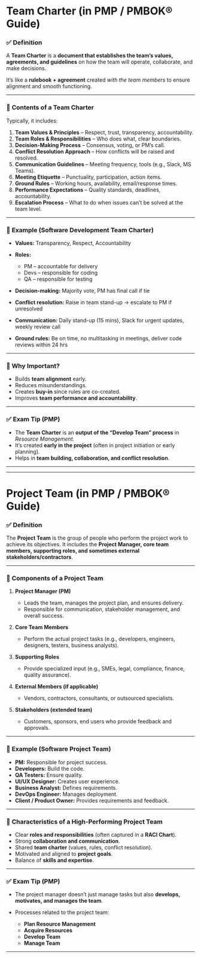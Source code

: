 # **Team Charter (in PMP / PMBOK® Guide)**

### ✅ **Definition**

A **Team Charter** is a **document that establishes the team’s values, agreements, and guidelines** on how the team will operate, collaborate, and make decisions.

It’s like a **rulebook + agreement** created *with the team members* to ensure alignment and smooth functioning.

---

### 🔑 **Contents of a Team Charter**

Typically, it includes:

1. **Team Values & Principles** – Respect, trust, transparency, accountability.
2. **Team Roles & Responsibilities** – Who does what, clear boundaries.
3. **Decision-Making Process** – Consensus, voting, or PM’s call.
4. **Conflict Resolution Approach** – How conflicts will be raised and resolved.
5. **Communication Guidelines** – Meeting frequency, tools (e.g., Slack, MS Teams).
6. **Meeting Etiquette** – Punctuality, participation, action items.
7. **Ground Rules** – Working hours, availability, email/response times.
8. **Performance Expectations** – Quality standards, deadlines, accountability.
9. **Escalation Process** – What to do when issues can’t be solved at the team level.

---

### 📌 **Example (Software Development Team Charter)**

* **Values:** Transparency, Respect, Accountability
* **Roles:**

  * PM – accountable for delivery
  * Devs – responsible for coding
  * QA – responsible for testing
* **Decision-making:** Majority vote, PM has final call if tie
* **Conflict resolution:** Raise in team stand-up → escalate to PM if unresolved
* **Communication:** Daily stand-up (15 mins), Slack for urgent updates, weekly review call
* **Ground rules:** Be on time, no multitasking in meetings, deliver code reviews within 24 hrs

---

### 🔎 **Why Important?**

* Builds **team alignment** early.
* Reduces misunderstandings.
* Creates **buy-in** since rules are co-created.
* Improves **team performance and accountability**.

---

### ✅ **Exam Tip (PMP)**

* The **Team Charter** is an **output of the “Develop Team” process** in *Resource Management*.
* It’s created **early in the project** (often in project initiation or early planning).
* Helps in **team building, collaboration, and conflict resolution**.

---

---

# **Project Team (in PMP / PMBOK® Guide)**

### ✅ **Definition**

The **Project Team** is the group of people who perform the project work to achieve its objectives.
It includes the **Project Manager, core team members, supporting roles, and sometimes external stakeholders/contractors**.

---

### 🔑 **Components of a Project Team**

1. **Project Manager (PM)**

   * Leads the team, manages the project plan, and ensures delivery.
   * Responsible for communication, stakeholder management, and overall success.

2. **Core Team Members**

   * Perform the actual project tasks (e.g., developers, engineers, designers, testers, business analysts).

3. **Supporting Roles**

   * Provide specialized input (e.g., SMEs, legal, compliance, finance, quality assurance).

4. **External Members (if applicable)**

   * Vendors, contractors, consultants, or outsourced specialists.

5. **Stakeholders (extended team)**

   * Customers, sponsors, end users who provide feedback and approvals.

---

### 📌 **Example (Software Project Team)**

* **PM:** Responsible for project success.
* **Developers:** Build the code.
* **QA Testers:** Ensure quality.
* **UI/UX Designer:** Creates user experience.
* **Business Analyst:** Defines requirements.
* **DevOps Engineer:** Manages deployment.
* **Client / Product Owner:** Provides requirements and feedback.

---

### 🔎 **Characteristics of a High-Performing Project Team**

* Clear **roles and responsibilities** (often captured in a **RACI Chart**).
* Strong **collaboration and communication**.
* Shared **team charter** (values, rules, conflict resolution).
* Motivated and aligned to **project goals**.
* Balance of **skills and expertise**.

---

### ✅ **Exam Tip (PMP)**

* The project manager doesn’t just manage tasks but also **develops, motivates, and manages the team**.
* Processes related to the project team:

  * **Plan Resource Management**
  * **Acquire Resources**
  * **Develop Team**
  * **Manage Team**

---